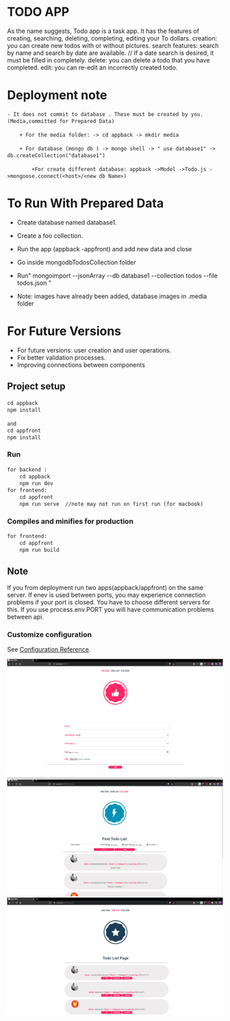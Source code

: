 # TODO APP

As the name suggests, Todo app is a task app.
It has the features of creating, searching, deleting, completing, editing your To dollars.
creation: you can create new todos with or without pictures.
search features: search by name and search by date are available. // If a date search is desired, it must be filled in completely.
delete: you can delete a todo that you have completed.
edit: you can re-edit an incorrectly created todo.

# Deployment note

    - It does not commit to database . These must be created by you. (Media,committed for Prepared Data)

        + For the media folder: -> cd appback -> mkdir media

        + For database (mongo db ) -> mongo shell -> " use database1" -> db.createCollection("database1")

            +For create different database: appback ->Model ->Todo.js ->mongoose.connect(<host>/<new db Name>)

# To Run With Prepared Data

- Create database named database1.
- Create a foo collection.
- Run the app (appback -appfront) and add new data and close
- Go inside mongodbTodosCollection folder
- Run" mongoimport --jsonArray --db database1 --collection todos --file todos.json "

- Note: images have already been added, database images in .media folder

# For Future Versions

- For future versions: user creation and user operations.
- Fix better validation processes.
- Improving connections between components

## Project setup

```
cd appback
npm install

and
cd appfront
npm install
```

### Run

```
for backend :
    cd appback
    npm run dev
for frontend:
    cd appfront
    npm run serve  //note may not run on first run (for macbook)
```

### Compiles and minifies for production

```
for frontend:
    cd appfront
    npm run build
```

## Note

If you from deployment run two apps(appback/appfront) on the same server. If enev is used between ports, you may experience connection problems if your port is closed. You have to choose different servers for this. If you use process.env.PORT you will have communication problems between api.

### Customize configuration

See [Configuration Reference](https://cli.vuejs.org/config/).

<img src="./app images/Add Todo view.png">
<img src="./app images/Find Todo view.png">
<img src="./app images/List Todo view.png">
